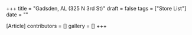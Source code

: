 +++
title = "Gadsden, AL (325 N 3rd St)"
draft = false
tags = ["Store List"]
date = ""

[Article]
contributors = []
gallery = []
+++